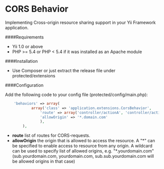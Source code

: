 CORS Behavior
=============
	
Implementing Cross-origin resource sharing support in your Yii Framework application.

####Requirements

- Yii 1.0 or above
- PHP >= 5.4 or PHP < 5.4 if it was installed as an Apache module
	
####Installation
	
- Use Composer or just extract the release file under protected/extensions
	
####Configuration
	
Add the following code to your config file (protected/config/main.php): 
	
```php
	'behaviors' => array(
	        array('class' => 'application.extensions.CorsBehavior',
	            'route' => array('controller/actionA', 'controller/actionB'),
	            'allowOrigin' => '*.domain.com'
	            ),
	    ),
```

- **route** list of routes for CORS-requests.
- **allowOrigin** the origin that is allowed to access the resource. A "\*" can be specified to enable access to resource from any origin. A wildcard can be used to specify list of allowed origins, e.g. "*.yourdomain.com" (sub.yourdomain.com, yourdomain.com, sub.sub.yourdomain.com will be allowed origins in that case)

